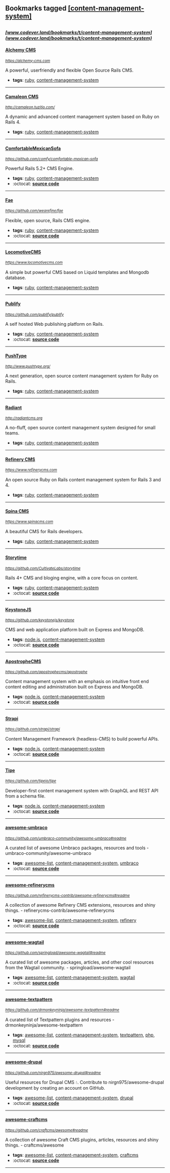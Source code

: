 ## Bookmarks tagged [[content-management-system]](https://www.codever.land/search?q=[content-management-system])

_<sup><sup>[www.codever.land/bookmarks/t/content-management-system](www.codever.land/bookmarks/t/content-management-system)</sup></sup>_
---
#### [Alchemy CMS](https://alchemy-cms.com)
_<sup>https://alchemy-cms.com</sup>_

A powerful, userfriendly and flexible Open Source Rails CMS.
* **tags**: [ruby](../tagged/ruby.md), [content-management-system](../tagged/content-management-system.md)
---
#### [Camaleon CMS](http://camaleon.tuzitio.com/)
_<sup>http://camaleon.tuzitio.com/</sup>_

A dynamic and advanced content management system based on Ruby on Rails 4.
* **tags**: [ruby](../tagged/ruby.md), [content-management-system](../tagged/content-management-system.md)
---
#### [ComfortableMexicanSofa](https://github.com/comfy/comfortable-mexican-sofa)
_<sup>https://github.com/comfy/comfortable-mexican-sofa</sup>_

Powerful Rails 5.2+ CMS Engine.
* **tags**: [ruby](../tagged/ruby.md), [content-management-system](../tagged/content-management-system.md)
* :octocat: **[source code](https://github.com/comfy/comfortable-mexican-sofa)**
---
#### [Fae](https://github.com/wearefine/fae)
_<sup>https://github.com/wearefine/fae</sup>_

Flexible, open source, Rails CMS engine.
* **tags**: [ruby](../tagged/ruby.md), [content-management-system](../tagged/content-management-system.md)
* :octocat: **[source code](https://github.com/wearefine/fae)**
---
#### [LocomotiveCMS](https://www.locomotivecms.com)
_<sup>https://www.locomotivecms.com</sup>_

A simple but powerful CMS based on Liquid templates and Mongodb database.
* **tags**: [ruby](../tagged/ruby.md), [content-management-system](../tagged/content-management-system.md)
---
#### [Publify](https://github.com/publify/publify)
_<sup>https://github.com/publify/publify</sup>_

A self hosted Web publishing platform on Rails.
* **tags**: [ruby](../tagged/ruby.md), [content-management-system](../tagged/content-management-system.md)
* :octocat: **[source code](https://github.com/publify/publify)**
---
#### [PushType](http://www.pushtype.org/)
_<sup>http://www.pushtype.org/</sup>_

A next generation, open source content management system for Ruby on Rails.
* **tags**: [ruby](../tagged/ruby.md), [content-management-system](../tagged/content-management-system.md)
---
#### [Radiant](http://radiantcms.org)
_<sup>http://radiantcms.org</sup>_

A no-fluff, open source content management system designed for small teams.
* **tags**: [ruby](../tagged/ruby.md), [content-management-system](../tagged/content-management-system.md)
---
#### [Refinery CMS](https://www.refinerycms.com)
_<sup>https://www.refinerycms.com</sup>_

An open source Ruby on Rails content management system for Rails 3 and 4.
* **tags**: [ruby](../tagged/ruby.md), [content-management-system](../tagged/content-management-system.md)
---
#### [Spina CMS](https://www.spinacms.com)
_<sup>https://www.spinacms.com</sup>_

A beautiful CMS for Rails developers.
* **tags**: [ruby](../tagged/ruby.md), [content-management-system](../tagged/content-management-system.md)
---
#### [Storytime](https://github.com/CultivateLabs/storytime)
_<sup>https://github.com/CultivateLabs/storytime</sup>_

Rails 4+ CMS and bloging engine, with a core focus on content.
* **tags**: [ruby](../tagged/ruby.md), [content-management-system](../tagged/content-management-system.md)
* :octocat: **[source code](https://github.com/CultivateLabs/storytime)**
---
#### [KeystoneJS](https://github.com/keystonejs/keystone)
_<sup>https://github.com/keystonejs/keystone</sup>_

CMS and web application platform built on Express and MongoDB.
* **tags**: [node.js](../tagged/node.js.md), [content-management-system](../tagged/content-management-system.md)
* :octocat: **[source code](https://github.com/keystonejs/keystone)**
---
#### [ApostropheCMS](https://github.com/apostrophecms/apostrophe)
_<sup>https://github.com/apostrophecms/apostrophe</sup>_

Content management system with an emphasis on intuitive front end content editing and administration built on Express and MongoDB.
* **tags**: [node.js](../tagged/node.js.md), [content-management-system](../tagged/content-management-system.md)
* :octocat: **[source code](https://github.com/apostrophecms/apostrophe)**
---
#### [Strapi](https://github.com/strapi/strapi)
_<sup>https://github.com/strapi/strapi</sup>_

Content Management Framework (headless-CMS) to build powerful APIs.
* **tags**: [node.js](../tagged/node.js.md), [content-management-system](../tagged/content-management-system.md)
* :octocat: **[source code](https://github.com/strapi/strapi)**
---
#### [Tipe](https://github.com/tipeio/tipe)
_<sup>https://github.com/tipeio/tipe</sup>_

Developer-first content management system with GraphQL and REST API from a schema file.
* **tags**: [node.js](../tagged/node.js.md), [content-management-system](../tagged/content-management-system.md)
* :octocat: **[source code](https://github.com/tipeio/tipe)**
---
#### [awesome-umbraco](https://github.com/umbraco-community/awesome-umbraco#readme)
_<sup>https://github.com/umbraco-community/awesome-umbraco#readme</sup>_

A curated list of awesome Umbraco packages, resources and tools - umbraco-community/awesome-umbraco
* **tags**: [awesome-list](../tagged/awesome-list.md), [content-management-system](../tagged/content-management-system.md), [umbraco](../tagged/umbraco.md)
* :octocat: **[source code](https://github.com/umbraco-community/awesome-umbraco#readme)**
---
#### [awesome-refinerycms](https://github.com/refinerycms-contrib/awesome-refinerycms#readme)
_<sup>https://github.com/refinerycms-contrib/awesome-refinerycms#readme</sup>_

A collection of awesome Refinery CMS extensions, resources and shiny things. - refinerycms-contrib/awesome-refinerycms
* **tags**: [awesome-list](../tagged/awesome-list.md), [content-management-system](../tagged/content-management-system.md), [refinery](../tagged/refinery.md)
* :octocat: **[source code](https://github.com/refinerycms-contrib/awesome-refinerycms#readme)**
---
#### [awesome-wagtail](https://github.com/springload/awesome-wagtail#readme)
_<sup>https://github.com/springload/awesome-wagtail#readme</sup>_

A curated list of awesome packages, articles, and other cool resources from the Wagtail community. - springload/awesome-wagtail
* **tags**: [awesome-list](../tagged/awesome-list.md), [content-management-system](../tagged/content-management-system.md), [wagtail](../tagged/wagtail.md)
* :octocat: **[source code](https://github.com/springload/awesome-wagtail#readme)**
---
#### [awesome-textpattern](https://github.com/drmonkeyninja/awesome-textpattern#readme)
_<sup>https://github.com/drmonkeyninja/awesome-textpattern#readme</sup>_

A curated list of Textpattern plugins and resources - drmonkeyninja/awesome-textpattern
* **tags**: [awesome-list](../tagged/awesome-list.md), [content-management-system](../tagged/content-management-system.md), [textpattern](../tagged/textpattern.md), [php](../tagged/php.md), [mysql](../tagged/mysql.md)
* :octocat: **[source code](https://github.com/drmonkeyninja/awesome-textpattern#readme)**
---
#### [awesome-drupal](https://github.com/nirgn975/awesome-drupal#readme)
_<sup>https://github.com/nirgn975/awesome-drupal#readme</sup>_

Useful resources for Drupal CMS :droplet:. Contribute to nirgn975/awesome-drupal development by creating an account on GitHub.
* **tags**: [awesome-list](../tagged/awesome-list.md), [content-management-system](../tagged/content-management-system.md), [drupal](../tagged/drupal.md)
* :octocat: **[source code](https://github.com/nirgn975/awesome-drupal#readme)**
---
#### [awesome-craftcms](https://github.com/craftcms/awesome#readme)
_<sup>https://github.com/craftcms/awesome#readme</sup>_

A collection of awesome Craft CMS plugins, articles, resources and shiny things. - craftcms/awesome
* **tags**: [awesome-list](../tagged/awesome-list.md), [content-management-system](../tagged/content-management-system.md), [craftcms](../tagged/craftcms.md)
* :octocat: **[source code](https://github.com/craftcms/awesome#readme)**
---
